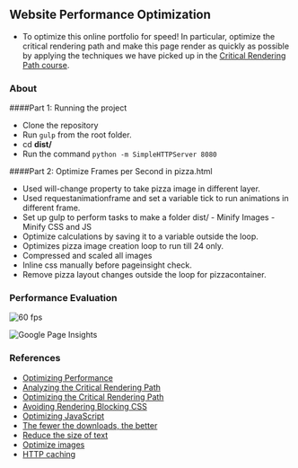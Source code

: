 ## Website Performance Optimization 
- To optimize this online portfolio for speed! In particular, optimize the critical rendering path and make this page render as quickly as possible by applying the techniques we have picked up in the [Critical Rendering Path course](https://www.udacity.com/course/ud884).

### About

####Part 1: Running the project
  - Clone the repository 
  - Run `gulp` from the root folder.
  - cd **dist/** 
  - Run the command `python -m SimpleHTTPServer 8080`

####Part 2: Optimize Frames per Second in pizza.html
  - Used will-change property to take pizza image in different layer.
  - Used requestanimationframe and set a variable tick to run animations in different frame.
  - Set up gulp to perform tasks to make a folder dist/
        - Minify Images
        - Minify CSS and JS
  - Optimize calculations by saving it to a variable outside the loop.
  - Optimizes pizza image creation loop to run till 24 only.
  - Compressed and scaled all images
  - Inline css manually before pageinsight check.
  - Remove pizza layout changes outside the loop for pizzacontainer. 

### Performance Evaluation

  ![60 fps]( http://imgur.com/a/tqRJd "60 fps")
  
  ![Google Page Insights](http://imgur.com/a/x6W2Z "Google Page speed insights")
  
  
### References
* [Optimizing Performance](https://developers.google.com/web/fundamentals/performance/ "web performance")
* [Analyzing the Critical Rendering Path](https://developers.google.com/web/fundamentals/performance/critical-rendering-path/analyzing-crp.html "analyzing crp")
* [Optimizing the Critical Rendering Path](https://developers.google.com/web/fundamentals/performance/critical-rendering-path/optimizing-critical-rendering-path.html "optimize the crp!")
* [Avoiding Rendering Blocking CSS](https://developers.google.com/web/fundamentals/performance/critical-rendering-path/render-blocking-css.html "render blocking css")
* [Optimizing JavaScript](https://developers.google.com/web/fundamentals/performance/critical-rendering-path/adding-interactivity-with-javascript.html "javascript")
* <a href="https://developers.google.com/web/fundamentals/performance/optimizing-content-efficiency/eliminate-downloads.html">The fewer the downloads, the better</a>
* <a href="https://developers.google.com/web/fundamentals/performance/optimizing-content-efficiency/optimize-encoding-and-transfer.html">Reduce the size of text</a>
* <a href="https://developers.google.com/web/fundamentals/performance/optimizing-content-efficiency/image-optimization.html">Optimize images</a>
* <a href="https://developers.google.com/web/fundamentals/performance/optimizing-content-efficiency/http-caching.html">HTTP caching</a>


